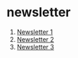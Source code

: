 # newsletter

1. [Newsletter 1](https://github.com/SI539/newsletter/blob/master/newsletter_1-17_09_2015.md)
2. [Newsletter 2](https://github.com/SI539/newsletter/blob/master/newsletter_2-27_09_2015.md)
3. [Newsletter 3](https://github.com/SI539/newsletter/blob/master/newsletter_3-04_10_2015.md)
